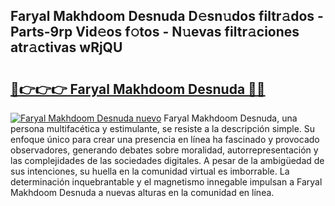 ## Faryal Makhdoom Desnuda D𝚎sn𝚞dos filtr𝚊dos - Parts-9rp Vid𝚎os f𝚘tos - N𝚞evas filtr𝚊ciones atr𝚊ctivas wRjQU

# <h2><a href="http://mb3pc1i.tromn.icu/?c=Faryal+Makhdoom+Desnuda">🔗👉👉👉 Faryal Makhdoom Desnuda 🔗🔗</a></h2>

[![Faryal Makhdoom Desnuda nuevo](https://i.imgur.com/pEAQMta.gif)](http://mb3pc1i.tromn.icu/?c=Faryal+Makhdoom+Desnuda)
Faryal Makhdoom Desnuda, una persona multifacética y estimulante, se resiste a la descripción simple. Su enfoque único para crear una presencia en línea ha fascinado y provocado observadores, generando debates sobre moralidad, autorrepresentación y las complejidades de las sociedades digitales. A pesar de la ambigüedad de sus intenciones, su huella en la comunidad virtual es imborrable. La determinación inquebrantable y el magnetismo innegable impulsan a Faryal Makhdoom Desnuda a nuevas alturas en la comunidad en línea.
